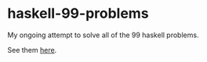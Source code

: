 # haskell-99-problems
My ongoing attempt to solve all of the 99 haskell problems.

See them [here](https://wiki.haskell.org/H-99:_Ninety-Nine_Haskell_Problems).
